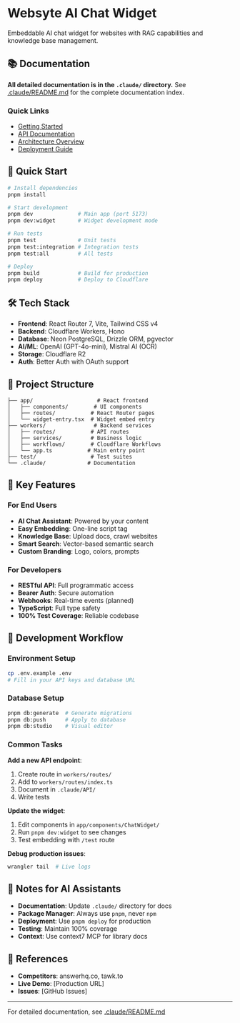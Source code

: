 # Websyte AI Chat Widget

Embeddable AI chat widget for websites with RAG capabilities and knowledge base management.

## 📚 Documentation

**All detailed documentation is in the `.claude/` directory.** See [.claude/README.md](.claude/README.md) for the complete documentation index.

### Quick Links
- [Getting Started](.claude/GETTING-STARTED.md)
- [API Documentation](.claude/API/README.md)
- [Architecture Overview](.claude/ARCHITECTURE/README.md)
- [Deployment Guide](.claude/DEPLOYMENT/README.md)

## 🚀 Quick Start

```bash
# Install dependencies
pnpm install

# Start development
pnpm dev              # Main app (port 5173)
pnpm dev:widget       # Widget development mode

# Run tests
pnpm test             # Unit tests
pnpm test:integration # Integration tests
pnpm test:all         # All tests

# Deploy
pnpm build            # Build for production
pnpm deploy           # Deploy to Cloudflare
```

## 🛠 Tech Stack

- **Frontend**: React Router 7, Vite, Tailwind CSS v4
- **Backend**: Cloudflare Workers, Hono
- **Database**: Neon PostgreSQL, Drizzle ORM, pgvector
- **AI/ML**: OpenAI (GPT-4o-mini), Mistral AI (OCR)
- **Storage**: Cloudflare R2
- **Auth**: Better Auth with OAuth support

## 📁 Project Structure

```
├── app/                    # React frontend
│   ├── components/        # UI components
│   ├── routes/           # React Router pages
│   └── widget-entry.tsx  # Widget embed entry
├── workers/               # Backend services
│   ├── routes/           # API routes
│   ├── services/         # Business logic
│   ├── workflows/        # Cloudflare Workflows
│   └── app.ts           # Main entry point
├── test/                 # Test suites
└── .claude/             # Documentation
```

## 🌟 Key Features

### For End Users
- **AI Chat Assistant**: Powered by your content
- **Easy Embedding**: One-line script tag
- **Knowledge Base**: Upload docs, crawl websites
- **Smart Search**: Vector-based semantic search
- **Custom Branding**: Logo, colors, prompts

### For Developers
- **RESTful API**: Full programmatic access
- **Bearer Auth**: Secure automation
- **Webhooks**: Real-time events (planned)
- **TypeScript**: Full type safety
- **100% Test Coverage**: Reliable codebase

## 🔧 Development Workflow

### Environment Setup
```bash
cp .env.example .env
# Fill in your API keys and database URL
```

### Database Setup
```bash
pnpm db:generate  # Generate migrations
pnpm db:push      # Apply to database
pnpm db:studio    # Visual editor
```

### Common Tasks

**Add a new API endpoint**:
1. Create route in `workers/routes/`
2. Add to `workers/routes/index.ts`
3. Document in `.claude/API/`
4. Write tests

**Update the widget**:
1. Edit components in `app/components/ChatWidget/`
2. Run `pnpm dev:widget` to see changes
3. Test embedding with `/test` route

**Debug production issues**:
```bash
wrangler tail  # Live logs
```

## 📝 Notes for AI Assistants

- **Documentation**: Update `.claude/` directory for docs
- **Package Manager**: Always use `pnpm`, never `npm`
- **Deployment**: Use `pnpm deploy` for production
- **Testing**: Maintain 100% coverage
- **Context**: Use context7 MCP for library docs

## 🔗 References

- **Competitors**: answerhq.co, tawk.to
- **Live Demo**: [Production URL]
- **Issues**: [GitHub Issues]

---

For detailed documentation, see [.claude/README.md](.claude/README.md)